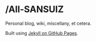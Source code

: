 /All-SANSUIZ
====

Personal blog, wiki, miscellany, et cetera.

Built using [Jekyll on GitHub Pages](https://help.github.com/articles/using-jekyll-with-pages/).
